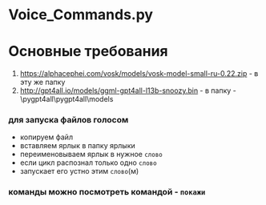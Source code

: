 # Voice_Commands.py

# Основные требования

1. https://alphacephei.com/vosk/models/vosk-model-small-ru-0.22.zip - в эту же папку  
2. http://gpt4all.io/models/ggml-gpt4all-l13b-snoozy.bin            - в папку - \pygpt4all\pygpt4all\models

### для запуска файлов голосом      

* копируем файл          
* вставляем ярлык в папку ярлыки                
* переименовываем ярлык в нужное `слово`     
* если цикл распознал только одно `слово`
* запускает его устно этим `слово`(м)           

### команды можно посмотреть командой - `покажи`


